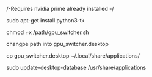 /-Requires nvidia prime already installed -/

sudo apt-get install python3-tk

chmod +x /path/gpu_switcher.sh

changpe path into gpu_switcher.desktop

cp gpu_switcher.desktop ~/.local/share/applications/

sudo update-desktop-database /usr/share/applications
